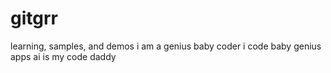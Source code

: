 # gitgrr
learning, samples, and demos
i am a genius baby coder
i code baby genius apps
ai is my code daddy

